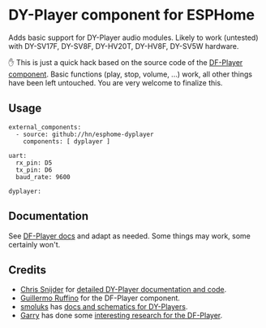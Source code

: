 # DY-Player component for ESPHome

Adds basic support for DY-Player audio modules.
Likely to work (untested) with DY-SV17F, DY-SV8F, DY-HV20T, DY-HV8F, DY-SV5W hardware.

:raised_hand: This is just a quick hack based on the source code of the [DF-Player component](https://esphome.io/components/dfplayer.html).
Basic functions (play, stop, volume, ...) work, all other things have been left untouched.
You are very welcome to finalize this.

## Usage

```
external_components:
  - source: github://hn/esphome-dyplayer
    components: [ dyplayer ]

uart:
  rx_pin: D5
  tx_pin: D6
  baud_rate: 9600

dyplayer:
```

## Documentation

See [DF-Player docs](https://esphome.io/components/dfplayer.html) and adapt as needed.
Some things may work, some certainly won't.

## Credits

- [Chris Snijder](https://github.com/SnijderC) for [detailed DY-Player documentation and code](https://github.com/SnijderC/dyplayer).
- [Guillermo Ruffino](https://github.com/glmnet) for the DF-Player component.
- [smoluks](https://github.com/smoluks/DY-SV17F) has [docs and schematics for DY-Players](https://github.com/smoluks/DY-SV17F).
- [Garry](https://garrysblog.com/) has done some [interesting research for the DF-Player](https://garrysblog.com/2022/06/12/mp3-dfplayer-notes-clones-noise-speakers-wrong-file-plays-and-no-library/).
